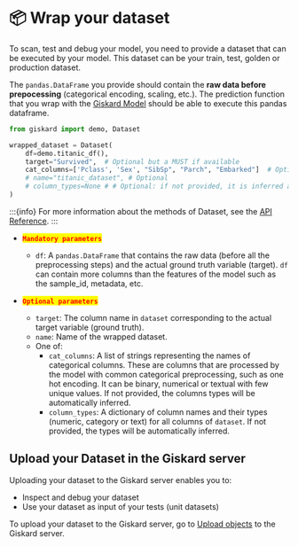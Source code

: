 # 📦 Wrap your dataset

To scan, test and debug your model, you need to provide a dataset that can be executed by your model. This dataset can be your train, test, golden or production dataset. 

The `pandas.DataFrame` you provide should contain the **raw data before prepocessing** (categorical encoding, scaling,
etc.). The prediction function that you wrap with the [Giskard Model](../wrap_model/index) should be able to execute this pandas dataframe.

```python
from giskard import demo, Dataset

wrapped_dataset = Dataset(
    df=demo.titanic_df(),
    target="Survived",  # Optional but a MUST if available
    cat_columns=['Pclass', 'Sex', "SibSp", "Parch", "Embarked"]  # Optional but a MUST if available. Inferred automatically if not.
    # name="titanic_dataset", # Optional
    # column_types=None # # Optional: if not provided, it is inferred automatically
)
```
:::{info}
For more information about the methods of Dataset, see the [API Reference](../../reference/datasets/index).
:::

* <mark style="color:red;">**`Mandatory parameters`**</mark>
    * `df`: A `pandas.DataFrame` that contains the raw data (before all the preprocessing steps) and the actual
      ground truth variable (target). `df` can contain more columns than the features of the model such as the sample_id,
      metadata, etc.

* <mark style="color:red;">**`Optional parameters`**</mark>
    * `target`: The column name in `dataset` corresponding to the actual target variable (ground truth).
    * `name`: Name of the wrapped dataset.
    * One of:
        * `cat_columns`: A list of strings representing the names of categorical columns. These are columns that are
          processed by the model with common categorical preprocessing, such as one hot encoding. It can be binary,
          numerical or textual with few unique values.
          If not provided, the columns types will be automatically inferred.
        * `column_types`: A dictionary of column names and their types (numeric, category or text) for all columns
          of `dataset`.
          If not provided, the types will be automatically inferred.

## Upload your Dataset in the Giskard server
Uploading your dataset to the Giskard server enables you to:
* Inspect and debug your dataset 
* Use your dataset as input of your tests (unit datasets)

To upload your dataset to the Giskard server, go to [Upload objects](../upload/index.md) to the Giskard server.

